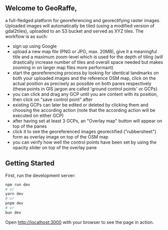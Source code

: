 ## Welcome to GeoRaffe, 

a full-fledged platform for georeferencing and georectifying raster images. Uploaded images will automatically be tiled (using a modified version of gdal2tiles), uploaded to an S3 bucket and served as XYZ tiles.
The workflow is as such:

* sign up using Google
* upload a new map file (PNG or JPG, max. 20MB), give it a meaningful title and a maximum zoom-level which is used for the depth of tiling (will drastically increase number of tiles and overall space needed but makes zooming in on larger map files more performant)
* start the georeferencing process by looking for identical landmarks on both your uploaded images and the reference OSM map, click on the actual position as precisely as possible on both panes respectively (these points in GIS jargon are called 'ground control points' or GCPs)
* you can click and drag any GCP until you are content with its position, then click on "save control point" after
* existing GCPs can later be edited or deleted by clicking them and choosing the according action (note that the according action will be executed on either GCP)
* after having set at least 3 GCPs, an "Overlay map" button will appear on top of the panes
* click it to see the georeferenced images georectified ("rubbersheet") form as overlay image on top of the OSM map
* you can verify how well the control points have been set by using the opacity slider on top of the overlay pane

## Getting Started

First, run the development server:

```bash
npm run dev
# or
yarn dev
# or
pnpm dev
# or
bun dev
```

Open [http://localhost:3000](http://localhost:3000) with your browser to see the page in action.

